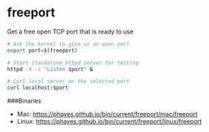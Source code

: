 freeport
========

Get a free open TCP port that is ready to use

```bash
# Ask the kernel to give us an open port.
export port=$(freeport)

# Start standalone httpd server for testing
httpd -X -c "Listen $port" &

# Curl local server on the selected port
curl localhost:$port
```

###Binaries
 - Mac:   https://phayes.github.io/bin/current/freeport/mac/freeport
 - Linux: https://phayes.github.io/bin/current/freeport/linux/freeport
